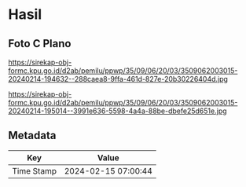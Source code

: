 # Hasil

## Foto C Plano

https://sirekap-obj-formc.kpu.go.id/d2ab/pemilu/ppwp/35/09/06/20/03/3509062003015-20240214-194632--288caea8-9ffa-461d-827e-20b30226404d.jpg

https://sirekap-obj-formc.kpu.go.id/d2ab/pemilu/ppwp/35/09/06/20/03/3509062003015-20240214-195014--3991e636-5598-4a4a-88be-dbefe25d651e.jpg


## Metadata

| Key        | Value               |
| ---------- | ------------------- |
| Time Stamp | 2024-02-15 07:00:44 |



